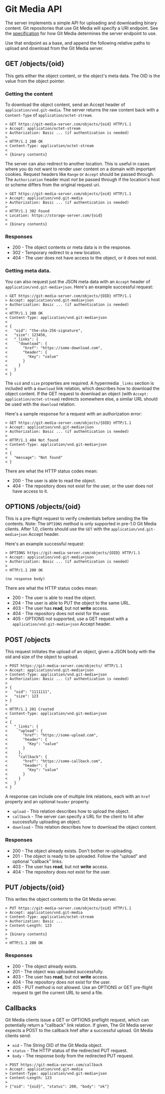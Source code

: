 # Git Media API

The server implements a simple API for uploading and downloading binary content.
Git repositories that use Git Media will specify a URI endpoint.  See the
[specification](spec.md) for how Git Media determines the server endpoint to use.

Use that endpoint as a base, and append the following relative paths to upload
and download from the Git Media server.

## GET /objects/{oid}

This gets either the object content, or the object's meta data.  The OID is the
value from the object pointer.

### Getting the content

To download the object content, send an Accept header of `application/vnd.git-media`.
The server returns the raw content back with a `Content-Type` of
`application/octet-stream`.

```
> GET https://git-media-server.com/objects/{oid} HTTP/1.1
> Accept: application/octet-stream
> Authorization: Basic ... (if authentication is needed)
>
< HTTP/1.1 200 OK
< Content-Type: application/octet-stream
<
< {binary contents}
```

The server can also redirect to another location.  This is useful in cases where
you do not want to render user content on a domain with important cookies.
Request headers like `Range` or `Accept` should be passed through.  The
`Authorization` header must _not_ be passed through if the location's host or
scheme differs from the original request uri.

```
> GET https://git-media-server.com/objects/{oid} HTTP/1.1
> Accept: application/vnd.git-media
> Authorization: Basic ... (if authentication is needed)
>
< HTTP/1.1 302 Found
< Location: https://storage-server.com/{oid}
<
< {binary contents}
```

### Responses

* 200 - The object contents or meta data is in the response.
* 302 - Temporary redirect to a new location.
* 404 - The user does not have access to the object, or it does not exist.

### Getting meta data.

You can also request just the JSON meta data with an `Accept` header of
`application/vnd.git-media+json`.  Here's an example successful request:

```
> GET https://git-media-server.com/objects/{OID} HTTP/1.1
> Accept: application/vnd.git-media+json
> Authorization: Basic ... (if authentication is needed)
>
< HTTP/1.1 200 OK
< Content-Type: application/vnd.git-media+json
<
< {
<   "oid": "the-sha-256-signature",
<   "size": 123456,
<   "_links": {
<     "download": {
<       "href": "https://some-download.com",
<       "header": {
<         "Key": "value"
<       }
<     }
<   }
< }
```

The `oid` and `size` properties are required.  A hypermedia `_links` section is
included with a `download` link relation, which describes how to download the
object content.  If the GET request to download an object (with `Accept:
application/octet-stream`) redirects somewhere else, a similar URL should be
used with the `download` relation.

Here's a sample response for a request with an authorization error:

```
> GET https://git-media-server.com/objects/{OID} HTTP/1.1
> Accept: application/vnd.git-media+json
> Authorization: Basic ... (if authentication is needed)
>
< HTTP/1.1 404 Not found
< Content-Type: application/vnd.git-media+json
<
< {
<   "message": "Not found"
< }
```

There are what the HTTP status codes mean:

* 200 - The user is able to read the object.
* 404 - The repository does not exist for the user, or the user does not have
access to it.

## OPTIONS /objects/{oid}

This is a pre-flight request to verify credentials before sending the file
contents.  Note: The `OPTIONS` method is only supported in pre-1.0 Git Media
clients.  After 1.0, clients should use the `GET` with the
`application/vnd.git-media+json` Accept header.

Here's an example successful request:

```
> OPTIONS https://git-media-server.com/objects/{OID} HTTP/1.1
> Accept: application/vnd.git-media+json
> Authorization: Basic ... (if authentication is needed)
>
< HTTP/1.1 200 OK

(no response body)
```

There are what the HTTP status codes mean:

* 200 - The user is able to read the object.
* 204 - The user is able to PUT the object to the same URL.
* 403 - The user has **read**, but not **write** access.
* 404 - The repository does not exist for the user.
* 405 - OPTIONS not supported, use a GET request with a `application/vnd.git-media+json`
Accept header.

## POST /objects

This request initiates the upload of an object, given a JSON body with the oid
and size of the object to upload.

```
> POST https://git-media-server.com/objects/ HTTP/1.1
> Accept: application/vnd.git-media+json
> Content-Type: application/vnd.git-media+json
> Authorization: Basic ... (if authentication is needed)
>
> {
>   "oid": "1111111",
>   "size": 123
> }
>
< HTTP/1.1 201 Created
< Content-Type: application/vnd.git-media+json
<
< {
<   "_links": {
<     "upload": {
<       "href": "https://some-upload.com",
<       "header": {
<         "Key": "value"
<       }
<     },
<     "callback": {
<       "href": "https://some-callback.com",
<       "header": {
<         "Key": "value"
<       }
<     }
<   }
< }
```

A response can include one of multiple link relations, each with an `href`
property and an optional `header` property.

* `upload` - This relation describes how to upload the object.
* `callback` - The server can specify a URL for the client to hit after
successfully uploading an object.
* `download` - This relation describes how to download the object content.

### Responses

* 200 - The object already exists.  Don't bother re-uploading.
* 201 - The object is ready to be uploaded.  Follow the "upload" and optional
"callback" links.
* 403 - The user has **read**, but not **write** access.
* 404 - The repository does not exist for the user.

## PUT /objects/{oid}

This writes the object contents to the Git Media server.

```
> PUT https://git-media-server.com/objects/{oid} HTTP/1.1
> Accept: application/vnd.git-media
> Content-Type: application/octet-stream
> Authorization: Basic ...
> Content-Length: 123
>
> {binary contents}
>
< HTTP/1.1 200 OK
```

### Responses

* 200 - The object already exists.
* 201 - The object was uploaded successfully.
* 403 - The user has **read**, but not **write** access.
* 404 - The repository does not exist for the user.
* 405 - PUT method is not allowed.  Use an OPTIONS or GET pre-flight request to
get the current URL to send a file.

## Callbacks

Git Media clients issue a GET or OPTIONS preflight request, which can potentially
return a "callback" link relation.  If given, The Git Media server expects a
POST to the callback href after a successful upload.  Git Media clients send:

* `oid` - The String OID of the Git Media object.
* `status` - The HTTP status of the redirected PUT request.
* `body` - The response body from the redirected PUT request.

```
> POST https://git-media-server.com/callback
> Accept: application/vnd.git-media
> Content-Type: application/vnd.git-media+json
> Content-Length: 123
>
> {"oid": "{oid}", "status": 200, "body": "ok"}
```

